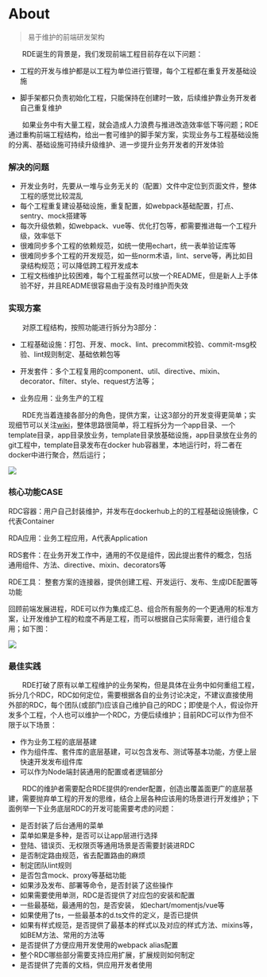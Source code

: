 # About

> 易于维护的前端研发架构


&emsp;&emsp;RDE诞生的背景是，我们发现前端工程目前存在以下问题：

* 工程的开发与维护都是以工程为单位进行管理，每个工程都在重复开发基础设施

* 脚手架都只负责初始化工程，只能保持在创建时一致，后续维护靠业务开发者自己重复维护

&emsp;&emsp;如果业务中有大量工程，就会造成人力浪费与推进改造效率低下等问题；RDE通过重构前端工程结构，给出一套可维护的脚手架方案，实现业务与工程基础设施的分离、基础设施可持续升级维护、进一步提升业务开发者的开发体验

### 解决的问题

* 开发业务时，先要从一堆与业务无关的（配置）文件中定位到页面文件，整体工程的感觉比较混乱
* 每个工程重复建设基础设施，重复配置，如webpack基础配置，打点、sentry、mock搭建等
* 每次升级依赖，如webpack、vue等、优化打包等，都需要推进每一个工程升级，效率低下
* 很难同步多个工程的依赖规范，如统一使用echart，统一表单验证库等
* 很难同步多个工程的开发规范，如一些norm术语，lint、serve等，再比如目录结构规范；可以降低跨工程开发成本
* 工程文档维护比较困难，每个工程虽然可以放一个README，但是新人上手体验不好，并且README很容易由于没有及时维护而失效

### 实现方案

&emsp;&emsp;对原工程结构，按照功能进行拆分为3部分：

* 工程基础设施：打包、开发、mock、lint、precommit校验、commit-msg校验、lint规则制定、基础依赖包等
* 开发套件：多个工程复用的component、util、directive、mixin、decorator、filter、style、request方法等；

* 业务应用：业务生产的工程

&emsp;&emsp;RDE充当着连接各部分的角色，提供方案，让这3部分的开发变得更简单；实现细节可以关注[wiki](https://github.com/kaola-fed/RDE/wiki)，整体思路很简单，将工程拆分为一个app目录、一个template目录，app目录放业务，template目录放基础设施，app目录放在业务的git工程中，template目录发布在docker hub容器里，本地运行时，将二者在docker中进行聚合，然后运行；

![](https://haitao.nos.netease.com/bf0c98ac-6416-4d29-8bd4-bf94172a4354_835_619.png)

### 核心功能CASE

RDC容器：用户自己封装维护，并发布在dockerhub上的的工程基础设施镜像，C代表Container

RDA应用：业务工程应用，A代表Application

RDS套件：在业务开发工作中，通用的不仅是组件，因此提出套件的概念，包括通用组件、方法、directive、mixin、decorators等

RDE工具： 整套方案的连接器，提供创建工程、开发运行、发布、生成IDE配置等功能

回顾前端发展进程，RDE可以作为集成汇总、组合所有服务的一个更通用的标准方案，让开发维护工程的粒度不再是工程，而可以根据自己实际需要，进行组合复用；如下图：

![](https://haitao.nos.netease.com/aad8723b-98c7-4774-bfbb-072ddb3ac7b4_1552_1166.jpg)

### 最佳实践

&emsp;&emsp;RDE打破了原有以单工程维护的业务架构，但是具体在业务中如何重组工程，拆分几个RDC，RDC如何定位，需要根据各自的业务讨论决定，不建议直接使用外部的RDC，每个团队(或部门)应该自己维护自己的RDC；即使是个人，假设你开发多个工程，个人也可以维护一个RDC，方便后续维护；目前RDC可以作为但不限于以下场景：

* 作为业务工程的底层基建
* 作为组件库、套件库的底层基建，可以包含发布、测试等基本功能，方便上层快速开发发布组件库
* 可以作为Node端封装通用的配置或者逻辑部分

&emsp;&emsp;RDC的维护者需要配合RDE提供的render配置，创造出覆盖面更广的底层基建，需要抛弃单工程的开发的思维，结合上层各种应该用的场景进行开发维护；下面例举一下业务底层RDC的开发可能需要考虑的问题：

* 是否封装了后台通用的菜单
* 菜单如果是多种，是否可以让app层进行选择
* 登陆、错误页、无权限页等通用场景是否需要封装进RDC
* 是否制定路由规范，省去配置路由的麻烦
* 制定团队lint规则
* 是否包含mock、proxy等基础功能
* 如果涉及发布、部署等命令，是否封装了这些操作
* 如果需要使用单测，RDC是否提供了对应包的安装和配置
* 一些最基础，最通用的包，是否安装， 如echart/momentjs/vue等
* 如果使用了ts，一些最基本的d.ts文件的定义，是否已提供
* 如果有样式规范，是否提供了最基本的样式以及对应的样式方法、mixins等，如BEM方法、常用的方法等
* 是否提供了方便应用开发使用的webpack alias配置
* 整个RDC哪些部分需要支持应用扩展，扩展规则如何制定
* 是否提供了完善的文档，供应用开发者使用
